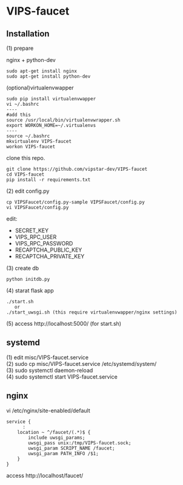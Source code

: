 # VIPS-faucet

## Installation

(1) prepare

nginx + python-dev
```
sudo apt-get install nginx
sudo apt-get install python-dev
```

(optional)virtualenvwapper
```
sudo pip install virtualenvwapper
vi ~/.bashrc
----
#add this
source /usr/local/bin/virtualenvwrapper.sh
export WORKON_HOME=~/.virtualenvs
----
source ~/.bashrc
mkvirtualenv VIPS-faucet
workon VIPS-faucet
```

clone this repo.
```
git clone https://github.com/vipstar-dev/VIPS-faucet
cd VIPS-faucet
pip install -r requirements.txt
```

(2) edit config.py
```
cp VIPSFaucet/config.py-sample VIPSFaucet/config.py
vi VIPSFaucet/config.py
```
edit:
* SECRET_KEY
* VIPS_RPC_USER
* VIPS_RPC_PASSWORD
* RECAPTCHA_PUBLIC_KEY
* RECAPTCHA_PRIVATE_KEY

(3) create db

```
python initdb.py
```

(4) starat flask app

```
./start.sh
   or
./start_uwsgi.sh (this require virtualenvwapper/nginx settings)
```

(5) access http://localhost:5000/ (for start.sh)

## systemd

(1) edit misc/VIPS-faucet.service  
(2) sudo cp misc/VIPS-faucet.service /etc/systemd/system/  
(3) sudo systemctl daemon-reload  
(4) sudo systemctl start VIPS-faucet.service

## nginx

vi /etc/nginx/site-enabled/default
```
service {
      :
    location ~ ^/faucet/(.*)$ {
        include uwsgi_params;
        uwsgi_pass unix:/tmp/VIPS-faucet.sock;
        uwsgi_param SCRIPT_NAME /faucet;
        uwsgi_param PATH_INFO /$1;
    }
}
```

access http://localhost/faucet/
